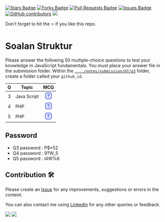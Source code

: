 <a href="https://github.com/drshahizan/learn-php/stargazers"><img src="https://img.shields.io/github/stars/drshahizan/learn-php" alt="Stars Badge"/></a>
<a href="https://github.com/drshahizan/learn-php/network/members"><img src="https://img.shields.io/github/forks/drshahizan/learn-php" alt="Forks Badge"/></a>
<a href="https://github.com/drshahizan/learn-php/pulls"><img src="https://img.shields.io/github/issues-pr/drshahizan/learn-php" alt="Pull Requests Badge"/></a>
<a href="https://github.com/drshahizan/learn-php/issues"><img src="https://img.shields.io/github/issues/drshahizan/learn-php" alt="Issues Badge"/></a>
<a href="https://github.com/drshahizan/learn-php/graphs/contributors"><img alt="GitHub contributors" src="https://img.shields.io/github/contributors/drshahizan/learn-php?color=2b9348"></a>
![](https://visitor-badge.glitch.me/badge?page_id=drshahizan/learn-php)

Don't forget to hit the :star: if you like this repo.

# Soalan Struktur

Please answer the following 50 multiple-choice questions to test your knowledge in JavaScript fundamentals. You must place your answer file in the submission folder. Within the [`..../notes/submission/Q7/q3`](../submission/Q1/q3) folder, create a folder called your `github_id`. 

| Q | Topic |  MCQ | 
| :-----: | ----- | :------: |
| 3 | Java Script | <a href="Q3.pdf"><img src="../../../images/question.svg" width="24px" height="24px"></a> |
| 4 | PHP | <a href="Q4.pdf"><img src="../../../images/question.svg" width="24px" height="24px"></a> |
| 5 | PHP | <a href="Q5.pdf"><img src="../../../images/question.svg" width="24px" height="24px"></a> |

## Password
- Q3 password : P$*52
- Q4 password : 9?W_5
- Q5 password : i4W%6

## Contribution 🛠️
Please create an [Issue](https://github.com/drshahizan/learn-php/issues) for any improvements, suggestions or errors in the content.

You can also contact me using [Linkedin](https://www.linkedin.com/in/drshahizan/) for any other queries or feedback.

![](https://komarev.com/ghpvc/?username=drshahizan&label=Views&color=0e75b6&style=flat)
![](https://hit.yhype.me/github/profile?user_id=81284918)


